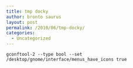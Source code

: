 ```yaml
---
title: tmp docky
author: bronto saurus
layout: post
permalink: /2010/06/tmp-docky/
categories:
  - Uncategorized
---
```

`gconftool-2 --type bool --set /desktop/gnome/interface/menus_have_icons true`